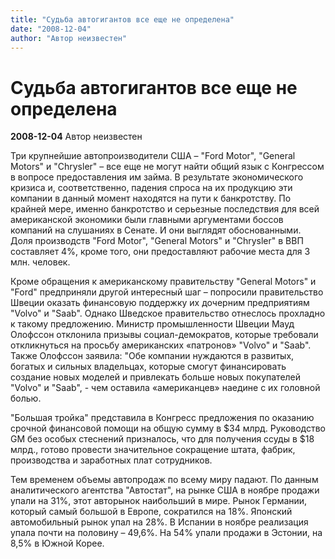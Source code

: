 ```yaml
---
title: "Судьба автогигантов все еще не определена"
date: "2008-12-04"
author: "Автор неизвестен"
---
```


# Судьба автогигантов все еще не определена

**2008-12-04** Автор неизвестен

Три крупнейшие автопроизводители США – "Ford Motor", "General Motors" и "Chrysler" – все еще не могут найти общий язык с Конгрессом в вопросе предоставления им займа. В результате экономического кризиса и, соответственно, падения спроса на их продукцию эти компании в данный момент находятся на пути к банкротству. По крайней мере, именно банкротство и серьезные последствия для всей американской экономики были главными аргументами боссов компаний на слушаниях в Сенате. И они выглядят обоснованными. Доля производств "Ford Motor", "General Motors" и "Chrysler" в ВВП составляет 4%, кроме того, они предоставляют рабочие места для 3 млн. человек.

Кроме обращения к американскому правительству "General Motors" и "Ford" предприняли другой интересный шаг – попросили правительство Швеции оказать финансовую поддержку их дочерним предприятиям "Volvo" и "Saab". Однако Шведское правительство отнеслось прохладно к такому предложению. Министр промышленности Швеции Мауд Олофссон отклонила призывы социал-демократов, которые требовали откликнуться на просьбу американских «патронов» "Volvo" и "Saab". Также Олофссон заявила: "Обе компании нуждаются в развитых, богатых и сильных владельцах, которые смогут финансировать создание новых моделей и привлекать больше новых покупателей "Volvo" и "Saab", - чем оставила «американцев» наедине с их головной болью.

"Большая тройка" представила в Конгресс предложения по оказанию срочной финансовой помощи на общую сумму в $34 млрд. Руководство GM без особых стеснений призналось, что для получения ссуды в $18 млрд., готово провести значительное сокращение штата, фабрик, производства и заработных плат сотрудников.

Тем временем объемы автопродаж по всему миру падают. По данным аналитического агентства "Автостат", на рынке США в ноябре продажи упали на 31%, этот авторынок наибольший в мире. Рынок Германии, который самый большой в Европе, сократился на 18%. Японский автомобильный рынок упал на 28%. В Испании в ноябре реализация упала почти на половину – 49,6%. На 54% упали продажи в Эстонии, на 8,5% в Южной Корее.